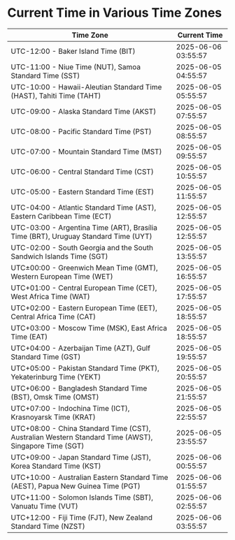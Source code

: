 # Current Time in Various Time Zones

| Time Zone | Current Time |
|-----------|--------------|
| UTC-12:00 - Baker Island Time (BIT) | 2025-06-06 03:55:57 |
| UTC-11:00 - Niue Time (NUT), Samoa Standard Time (SST) | 2025-06-05 04:55:57 |
| UTC-10:00 - Hawaii-Aleutian Standard Time (HAST), Tahiti Time (TAHT) | 2025-06-05 05:55:57 |
| UTC-09:00 - Alaska Standard Time (AKST) | 2025-06-05 07:55:57 |
| UTC-08:00 - Pacific Standard Time (PST) | 2025-06-05 08:55:57 |
| UTC-07:00 - Mountain Standard Time (MST) | 2025-06-05 09:55:57 |
| UTC-06:00 - Central Standard Time (CST) | 2025-06-05 10:55:57 |
| UTC-05:00 - Eastern Standard Time (EST) | 2025-06-05 11:55:57 |
| UTC-04:00 - Atlantic Standard Time (AST), Eastern Caribbean Time (ECT) | 2025-06-05 12:55:57 |
| UTC-03:00 - Argentina Time (ART), Brasília Time (BRT), Uruguay Standard Time (UYT) | 2025-06-05 12:55:57 |
| UTC-02:00 - South Georgia and the South Sandwich Islands Time (SGT) | 2025-06-05 13:55:57 |
| UTC±00:00 - Greenwich Mean Time (GMT), Western European Time (WET) | 2025-06-05 16:55:57 |
| UTC+01:00 - Central European Time (CET), West Africa Time (WAT) | 2025-06-05 17:55:57 |
| UTC+02:00 - Eastern European Time (EET), Central Africa Time (CAT) | 2025-06-05 18:55:57 |
| UTC+03:00 - Moscow Time (MSK), East Africa Time (EAT) | 2025-06-05 18:55:57 |
| UTC+04:00 - Azerbaijan Time (AZT), Gulf Standard Time (GST) | 2025-06-05 19:55:57 |
| UTC+05:00 - Pakistan Standard Time (PKT), Yekaterinburg Time (YEKT) | 2025-06-05 20:55:57 |
| UTC+06:00 - Bangladesh Standard Time (BST), Omsk Time (OMST) | 2025-06-05 21:55:57 |
| UTC+07:00 - Indochina Time (ICT), Krasnoyarsk Time (KRAT) | 2025-06-05 22:55:57 |
| UTC+08:00 - China Standard Time (CST), Australian Western Standard Time (AWST), Singapore Time (SGT) | 2025-06-05 23:55:57 |
| UTC+09:00 - Japan Standard Time (JST), Korea Standard Time (KST) | 2025-06-06 00:55:57 |
| UTC+10:00 - Australian Eastern Standard Time (AEST), Papua New Guinea Time (PGT) | 2025-06-06 01:55:57 |
| UTC+11:00 - Solomon Islands Time (SBT), Vanuatu Time (VUT) | 2025-06-06 02:55:57 |
| UTC+12:00 - Fiji Time (FJT), New Zealand Standard Time (NZST) | 2025-06-06 03:55:57 |
